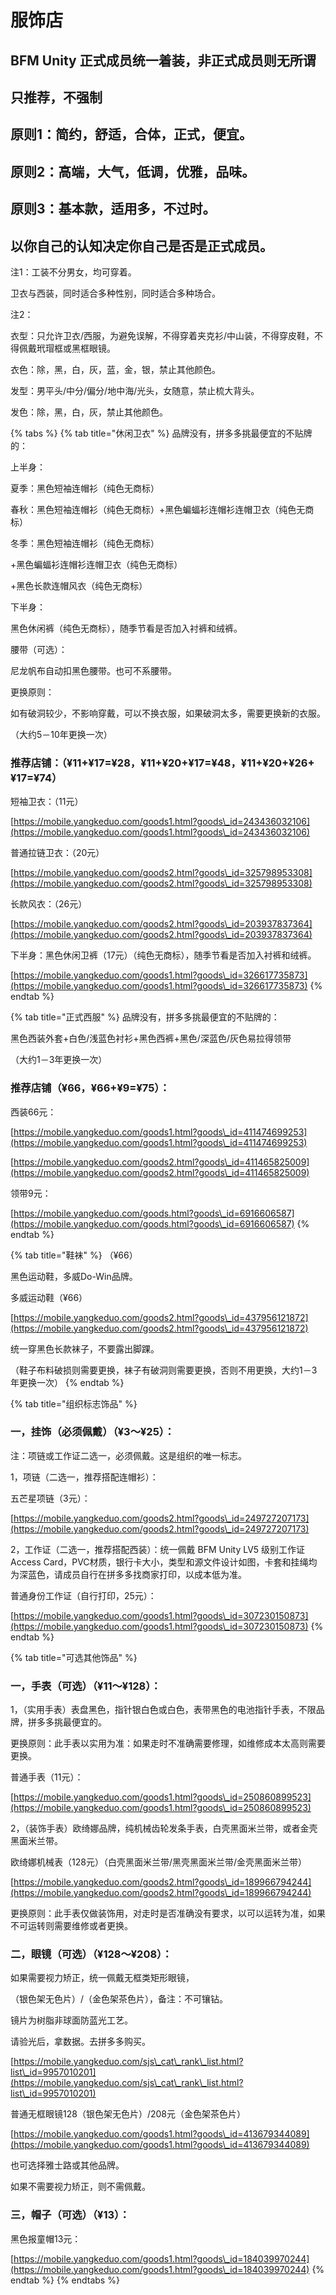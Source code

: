 # 服饰店

## BFM Unity 正式成员统一着装，非正式成员则无所谓

## 只推荐，不强制

## 原则1：简约，舒适，合体，正式，便宜。

## 原则2：高端，大气，低调，优雅，品味。

## 原则3：基本款，适用多，不过时。

## 以你自己的认知决定你自己是否是正式成员。

注1：工装不分男女，均可穿着。

卫衣与西装，同时适合多种性别，同时适合多种场合。

注2：

衣型：只允许卫衣/西服，为避免误解，不得穿着夹克衫/中山装，不得穿皮鞋，不得佩戴玳瑁框或黑框眼镜。

衣色：除，黑，白，灰，蓝，金，银，禁止其他颜色。

发型：男平头/中分/偏分/地中海/光头，女随意，禁止梳大背头。

发色：除，黑，白，灰，禁止其他颜色。

{% tabs %}
{% tab title="休闲卫衣" %}
品牌没有，拼多多挑最便宜的不贴牌的：

上半身：

夏季：黑色短袖连帽衫（纯色无商标）

春秋：黑色短袖连帽衫（纯色无商标）+黑色蝙蝠衫连帽衫连帽卫衣（纯色无商标）

冬季：黑色短袖连帽衫（纯色无商标）

\+黑色蝙蝠衫连帽衫连帽卫衣（纯色无商标）

\+黑色长款连帽风衣（纯色无商标）

下半身：

黑色休闲裤（纯色无商标），随季节看是否加入衬裤和绒裤。

腰带（可选）：

尼龙帆布自动扣黑色腰带。也可不系腰带。

更换原则：

如有破洞较少，不影响穿戴，可以不换衣服，如果破洞太多，需要更换新的衣服。

（大约5－10年更换一次）

### 推荐店铺：（¥11+¥17=¥28，¥11+¥20+¥17=¥48，¥11+¥20+¥26+¥17=¥74）

短袖卫衣：（11元）

[https://mobile.yangkeduo.com/goods1.html?goods\_id=243436032106](https://mobile.yangkeduo.com/goods1.html?goods\_id=243436032106)

普通拉链卫衣：（20元）

[https://mobile.yangkeduo.com/goods2.html?goods\_id=325798953308](https://mobile.yangkeduo.com/goods2.html?goods\_id=325798953308)

长款风衣：（26元）

[https://mobile.yangkeduo.com/goods2.html?goods\_id=203937837364](https://mobile.yangkeduo.com/goods2.html?goods\_id=203937837364)

下半身：黑色休闲卫裤（17元）（纯色无商标），随季节看是否加入衬裤和绒裤。

[https://mobile.yangkeduo.com/goods1.html?goods\_id=326617735873](https://mobile.yangkeduo.com/goods1.html?goods\_id=326617735873)
{% endtab %}

{% tab title="正式西服" %}
品牌没有，拼多多挑最便宜的不贴牌的：

黑色西装外套+白色/浅蓝色衬衫+黑色西裤+黑色/深蓝色/灰色易拉得领带

（大约1－3年更换一次）

### 推荐店铺（¥66，¥66+¥9=¥75）：

西装66元：

[https://mobile.yangkeduo.com/goods1.html?goods\_id=411474699253](https://mobile.yangkeduo.com/goods1.html?goods\_id=411474699253)

[https://mobile.yangkeduo.com/goods2.html?goods\_id=411465825009](https://mobile.yangkeduo.com/goods2.html?goods\_id=411465825009)

领带9元：

[https://mobile.yangkeduo.com/goods.html?goods\_id=6916606587](https://mobile.yangkeduo.com/goods.html?goods\_id=6916606587)
{% endtab %}

{% tab title="鞋袜" %}
（¥66）

黑色运动鞋，多威Do-Win品牌。

多威运动鞋（¥66）

[https://mobile.yangkeduo.com/goods2.html?goods\_id=437956121872](https://mobile.yangkeduo.com/goods2.html?goods\_id=437956121872)

统一穿黑色长款袜子，不要露出脚踝。

（鞋子布料破损则需要更换，袜子有破洞则需要更换，否则不用更换，大约1－3年更换一次）
{% endtab %}

{% tab title="组织标志饰品" %}
### 一，挂饰（必须佩戴）（¥3～¥25）：

注：项链或工作证二选一，必须佩戴。这是组织的唯一标志。

1，项链（二选一，推荐搭配连帽衫）：

五芒星项链（3元）：

[https://mobile.yangkeduo.com/goods2.html?goods\_id=249727207173](https://mobile.yangkeduo.com/goods2.html?goods\_id=249727207173)

2，工作证（二选一，推荐搭配西装）：统一佩戴 BFM Unity LV5 级别工作证 Access Card，PVC材质，银行卡大小，类型和源文件设计如图，卡套和挂绳均为深蓝色，请成员自行在拼多多找商家打印，以成本低为准。

普通身份工作证（自行打印，25元）：

[https://mobile.yangkeduo.com/goods1.html?goods\_id=307230150873](https://mobile.yangkeduo.com/goods1.html?goods\_id=307230150873)
{% endtab %}

{% tab title="可选其他饰品" %}
### 一，手表（可选）（¥11～¥128）：

1，（实用手表）表盘黑色，指针银白色或白色，表带黑色的电池指针手表，不限品牌，拼多多挑最便宜的。

更换原则：此手表以实用为准：如果走时不准确需要修理，如维修成本太高则需要更换。

普通手表（11元）：

[https://mobile.yangkeduo.com/goods1.html?goods\_id=250860899523](https://mobile.yangkeduo.com/goods1.html?goods\_id=250860899523)

2，（装饰手表）欧绮娜品牌，纯机械齿轮发条手表，白壳黑面米兰带，或者金壳黑面米兰带。

欧绮娜机械表（128元）（白壳黑面米兰带/黑壳黑面米兰带/金壳黑面米兰带）

[https://mobile.yangkeduo.com/goods2.html?goods\_id=189966794244](https://mobile.yangkeduo.com/goods2.html?goods\_id=189966794244)

更换原则：此手表仅做装饰用，对走时是否准确没有要求，以可以运转为准，如果不可运转则需要维修或者更换。

### 二，眼镜（可选）（¥128～¥208）：

如果需要视力矫正，统一佩戴无框类矩形眼镜，

（银色架无色片）/（金色架茶色片），备注：不可镶钻。

镜片为树脂非球面防蓝光工艺。

请验光后，拿数据。去拼多多购买。

[https://mobile.yangkeduo.com/sjs\_cat\_rank\_list.html?list\_id=9957010201](https://mobile.yangkeduo.com/sjs\_cat\_rank\_list.html?list\_id=9957010201)

普通无框眼镜128（银色架无色片）/208元（金色架茶色片）

[https://mobile.yangkeduo.com/goods1.html?goods\_id=413679344089](https://mobile.yangkeduo.com/goods1.html?goods\_id=413679344089)

也可选择雅士路或其他品牌。

如果不需要视力矫正，则不需佩戴。

### 三，帽子（可选）（¥13）：

黑色报童帽13元：

[https://mobile.yangkeduo.com/goods1.html?goods\_id=184039970244](https://mobile.yangkeduo.com/goods1.html?goods\_id=184039970244)
{% endtab %}
{% endtabs %}
